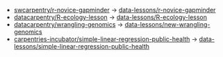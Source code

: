 - [swcarpentry/r-novice-gapminder](https://github.com/swcarpentry/r-novice-gapminder) -> [data-lessons/r-novice-gapminder](https://github.com/data-lessons/r-novice-gapminder)
- [datacarpentry/R-ecology-lesson](https://github.com/datacarpentry/R-ecology-lesson) -> [data-lessons/R-ecology-lesson](https://github.com/data-lessons/R-ecology-lesson)
- [datacarpentry/wrangling-genomics](https://github.com/datacarpentry/wrangling-genomics) -> [data-lessons/new-wrangling-genomics](https://github.com/data-lessons/new-wrangling-genomics)
- [carpentries-incubator/simple-linear-regression-public-health](https://github.com/carpentries-incubator/simple-linear-regression-public-health) -> [data-lessons/simple-linear-regression-public-health](https://github.com/data-lessons/simple-linear-regression-public-health)
